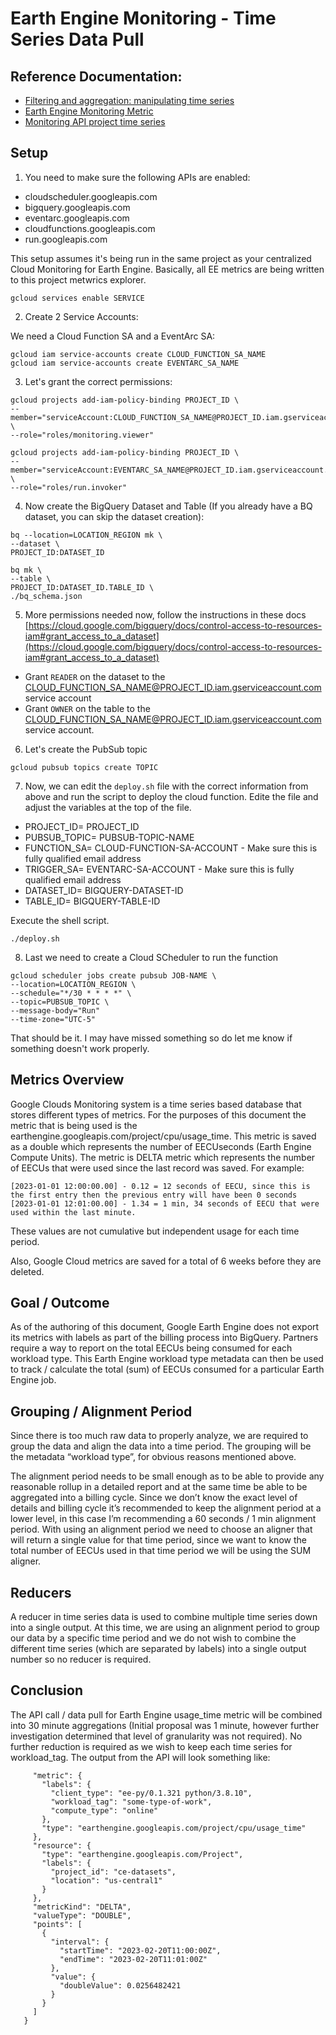 # Earth Engine Monitoring - Time Series Data Pull

## Reference Documentation:

- [Filtering and aggregation: manipulating time series](https://cloud.google.com/monitoring/api/v3/aggregation)
- [Earth Engine Monitoring Metric](https://cloud.google.com/monitoring/api/metrics_gcp#gcp-earthengine)
- [Monitoring API project time series](https://cloud.google.com/monitoring/api/ref_v3/rest/v3/projects.timeSeries/list)

## Setup

1. You need to make sure the following APIs are enabled:

- cloudscheduler.googleapis.com
- bigquery.googleapis.com
- eventarc.googleapis.com
- cloudfunctions.googleapis.com
- run.googleapis.com

This setup assumes it's being run in the same project as your centralized Cloud Monitoring for Earth Engine. Basically, all EE metrics are being written to this project metwrics explorer.

```
gcloud services enable SERVICE
```

2. Create 2 Service Accounts:

We need a Cloud Function SA and a EventArc SA:

```
gcloud iam service-accounts create CLOUD_FUNCTION_SA_NAME
gcloud iam service-accounts create EVENTARC_SA_NAME
```

3. Let's grant the correct permissions:

```
gcloud projects add-iam-policy-binding PROJECT_ID \
--member="serviceAccount:CLOUD_FUNCTION_SA_NAME@PROJECT_ID.iam.gserviceaccount.com" \
--role="roles/monitoring.viewer"

gcloud projects add-iam-policy-binding PROJECT_ID \
--member="serviceAccount:EVENTARC_SA_NAME@PROJECT_ID.iam.gserviceaccount.com" \
--role="roles/run.invoker"
```

4. Now create the BigQuery Dataset and Table (If you already have a BQ dataset, you can skip the dataset creation):

```
bq --location=LOCATION_REGION mk \
--dataset \
PROJECT_ID:DATASET_ID

bq mk \
--table \
PROJECT_ID:DATASET_ID.TABLE_ID \
./bq_schema.json
```

5. More permissions needed now, follow the instructions in these docs [https://cloud.google.com/bigquery/docs/control-access-to-resources-iam#grant_access_to_a_dataset](https://cloud.google.com/bigquery/docs/control-access-to-resources-iam#grant_access_to_a_dataset)

- Grant `READER` on the dataset to the CLOUD_FUNCTION_SA_NAME@PROJECT_ID.iam.gserviceaccount.com service account
- Grant `OWNER` on the table to the CLOUD_FUNCTION_SA_NAME@PROJECT_ID.iam.gserviceaccount.com service account.

6. Let's create the PubSub topic

```
gcloud pubsub topics create TOPIC
```

7. Now, we can edit the `deploy.sh` file with the correct information from above and run the script to deploy the cloud function. Edite the file and adjust the variables at the top of the file.

- PROJECT_ID= PROJECT_ID
- PUBSUB_TOPIC= PUBSUB-TOPIC-NAME
- FUNCTION_SA= CLOUD-FUNCTION-SA-ACCOUNT - Make sure this is fully qualified email address
- TRIGGER_SA= EVENTARC-SA-ACCOUNT - Make sure this is fully qualified email address
- DATASET_ID= BIGQUERY-DATASET-ID
- TABLE_ID= BIGQUERY-TABLE-ID

Execute the shell script.

```
./deploy.sh
```

8. Last we need to create a Cloud SCheduler to run the function

```
gcloud scheduler jobs create pubsub JOB-NAME \
--location=LOCATION_REGION \
--schedule="*/30 * * * *" \
--topic=PUBSUB_TOPIC \
--message-body="Run"
--time-zone="UTC-5"
```

That should be it. I may have missed something so do let me know if something doesn't work properly.

## Metrics Overview

Google Clouds Monitoring system is a time series based database that stores different types of metrics. For the purposes of this document the metric that is being used is the earthengine.googleapis.com/project/cpu/usage_time. This metric is saved as a double which represents the number of EECUseconds (Earth Engine Compute Units). The metric is DELTA metric which represents the number of EECUs that were used since the last record was saved. For example:

```
[2023-01-01 12:00:00.00] - 0.12 = 12 seconds of EECU, since this is the first entry then the previous entry will have been 0 seconds
[2023-01-01 12:01:00.00] - 1.34 = 1 min, 34 seconds of EECU that were used within the last minute.
```

These values are not cumulative but independent usage for each time period.

Also, Google Cloud metrics are saved for a total of 6 weeks before they are deleted.

## Goal / Outcome

As of the authoring of this document, Google Earth Engine does not export its metrics with labels as part of the billing process into BigQuery. Partners require a way to report on the total EECUs being consumed for each workload type. This Earth Engine workload type metadata can then be used to track / calculate the total (sum) of EECUs consumed for a particular Earth Engine job.

## Grouping / Alignment Period

Since there is too much raw data to properly analyze, we are required to group the data and align the data into a time period. The grouping will be the metadata “workload type”, for obvious reasons mentioned above.

The alignment period needs to be small enough as to be able to provide any reasonable rollup in a detailed report and at the same time be able to be aggregated into a billing cycle. Since we don’t know the exact level of details and billing cycle it’s recommended to keep the alignment period at a lower level, in this case I’m recommending a 60 seconds / 1 min alignment period. With using an alignment period we need to choose an aligner that will return a single value for that time period, since we want to know the total number of EECUs used in that time period we will be using the SUM aligner.

## Reducers

A reducer in time series data is used to combine multiple time series down into a single output. At this time, we are using an alignment period to group our data by a specific time period and we do not wish to combine the different time series (which are separated by labels) into a single output number so no reducer is required.

## Conclusion

The API call / data pull for Earth Engine usage_time metric will be combined into 30 minute aggregations (Initial proposal was 1 minute, however further investigation determined that level of granularity was not required). No further reduction is required as we wish to keep each time series for workload_tag. The output from the API will look something like:

```
     "metric": {
       "labels": {
         "client_type": "ee-py/0.1.321 python/3.8.10",
         "workload_tag": "some-type-of-work",
         "compute_type": "online"
       },
       "type": "earthengine.googleapis.com/project/cpu/usage_time"
     },
     "resource": {
       "type": "earthengine.googleapis.com/Project",
       "labels": {
         "project_id": "ce-datasets",
         "location": "us-central1"
       }
     },
     "metricKind": "DELTA",
     "valueType": "DOUBLE",
     "points": [
       {
         "interval": {
           "startTime": "2023-02-20T11:00:00Z",
           "endTime": "2023-02-20T11:01:00Z"
         },
         "value": {
           "doubleValue": 0.0256482421
         }
       }
     ]
   }
```


